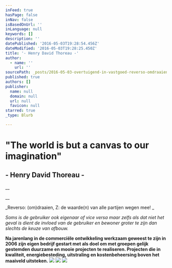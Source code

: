 ```yaml
---
inFeed: true
hasPage: false
inNav: false
isBasedOnUrl: ''
inLanguage: null
keywords: []
description: ''
datePublished: '2016-05-03T19:28:54.456Z'
dateModified: '2016-05-03T19:28:25.450Z'
title: '- Henry David Thoreau -'
author:
  - name: ''
    url: ''
sourcePath: _posts/2016-05-03-overtuigend-in-vastgoed-reverso-omdraaien-z-de-waarde.md
published: true
authors: []
publisher:
  name: null
  domain: null
  url: null
  favicon: null
starred: true
_type: Blurb

---
```

# "The world is but a canvas to our imagination"

## - Henry David Thoreau -

__

__

_Reverso: (om)draaien, Z: de waarde(n) van alle partijen wegen mee! _

_Soms is de gebruiker ook eigenaar of vice versa maar zelfs als dat niet het geval is dient de invloed van de gebruiker en bewoner groter te zijn dan slechts de keuze van afbouw._

**Na jarenlang in de commerciële ontwikkeling werkzaam geweest te zijn in 2006 zijn eigen bedrijf gestart met als doel om met groepen gelijk gestemden duurzame en mooie projecten te realiseren. Projecten die in kwaliteit, energiebesteding, uitstraling en kostenbeheersing boven het maaiveld uitsteken.**
![](https://the-grid-user-content.s3-us-west-2.amazonaws.com/01dfdb3f-5732-40bc-85b8-600c5182d6e9.jpg)
![](https://the-grid-user-content.s3-us-west-2.amazonaws.com/4cf9b321-f9de-43d7-8ced-360cc69f80e1.jpg)
![](https://the-grid-user-content.s3-us-west-2.amazonaws.com/ff034822-636f-4d57-82bc-b554446b7ce9.jpg)